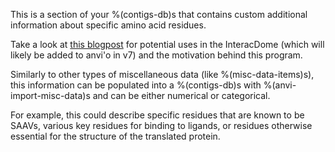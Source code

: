 This is a section of your %(contigs-db)s that contains custom additional information about specific amino acid residues. 

Take a look at [this blogpost](http://merenlab.org/2020/07/22/interacdome/#6-storing-the-per-residue-binding-frequencies-into-the-contigs-database) for potential uses in the InteracDome (which will likely be added to anvi'o in v7) and the motivation behind this program. 

Similarly to other types of miscellaneous data (like %(misc-data-items)s), this information can be populated into a %(contigs-db)s with %(anvi-import-misc-data)s and can be either numerical or categorical. 

For example, this could describe specific residues that are known to be SAAVs, various key residues for binding to ligands, or residues otherwise essential for the structure of the translated protein. 
